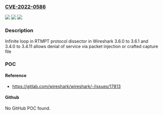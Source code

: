 ### [CVE-2022-0586](https://cve.mitre.org/cgi-bin/cvename.cgi?name=CVE-2022-0586)
![](https://img.shields.io/static/v1?label=Product&message=Wireshark&color=blue)
![](https://img.shields.io/static/v1?label=Version&message=n%2Fa&color=blue)
![](https://img.shields.io/static/v1?label=Vulnerability&message=Loop%20with%20unreachable%20exit%20condition%20('infinite%20loop')%20in%20Wireshark&color=brighgreen)

### Description

Infinite loop in RTMPT protocol dissector in Wireshark 3.6.0 to 3.6.1 and 3.4.0 to 3.4.11 allows denial of service via packet injection or crafted capture file

### POC

#### Reference
- https://gitlab.com/wireshark/wireshark/-/issues/17813

#### Github
No GitHub POC found.

